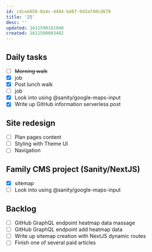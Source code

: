 ```yaml
---
id: cdcee658-0a4c-4404-b467-9d3af40cd678
title: '25'
desc: ''
updated: 1611590181940
created: 1611590003402
---
```


## Daily tasks

- [ ] ~~Morning walk~~
- [x] job
- [x] Post lunch walk
- [ ] job
- [x] Look into using @sanity/google-maps-input
- [x] Write up GitHub information serverless post

## Site redesign

- [ ] Plan pages content
- [ ] Styling with Theme UI
- [ ] Navigation

## Family CMS project (Sanity/NextJS)

- [x] sitemap
- [ ] Look into using @sanity/google-maps-input

## Backlog

- [ ] GitHub GraphQL endpoint heatmap data massage
- [ ] GitHub GraphQL endpoint add heatmap data
- [ ] Write up sitemap creation with NextJS dynamic routes
- [ ] Finish one of several paid articles
